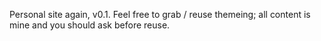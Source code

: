Personal site again, v0.1. Feel free to grab / reuse themeing; all content is mine and you should ask before reuse.